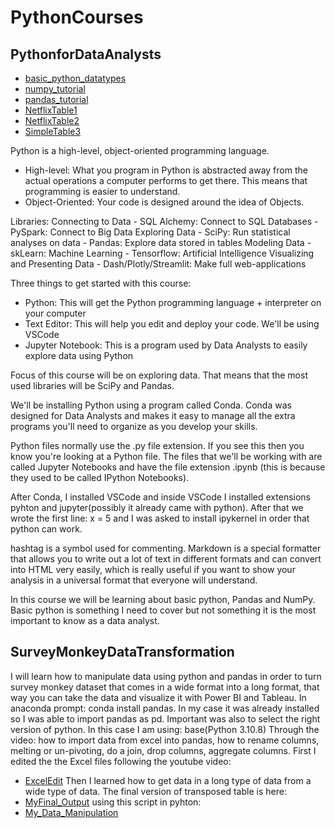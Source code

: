 # PythonCourses
## PythonforDataAnalysts

* [basic_python_datatypes](https://github.com/rokzupan1/PythonCourses/blob/main/basic_python_datatypes.ipynb)
* [numpy_tutorial](https://github.com/rokzupan1/PythonCourses/blob/main/numpy_tutorial.ipynb)
* [pandas_tutorial](https://github.com/rokzupan1/PythonCourses/blob/main/pandas_tutorial.ipynb)
* [NetflixTable1](https://github.com/rokzupan1/PythonCourses/blob/main/netflix_titles.csv)
* [NetflixTable2](https://github.com/rokzupan1/PythonCourses/blob/main/netflix_titles_second.csv)
* [SimpleTable3](https://github.com/rokzupan1/PythonCourses/blob/main/simple_csv.csv)

Python is a high-level, object-oriented programming language. 

- High-level: What you program in Python is abstracted away from the actual operations a computer 
performs to get there. This means that programming is easier to understand.
- Object-Oriented: Your code is designed around the idea of Objects.

Libraries:
Connecting to Data
    - SQL Alchemy: Connect to SQL Databases
    - PySpark: Connect to Big Data
Exploring Data
    - SciPy: Run statistical analyses on data
    - Pandas: Explore data stored in tables
Modeling Data
    - skLearn: Machine Learning
    - Tensorflow: Artificial Intelligence
Visualizing and Presenting Data
    - Dash/Plotly/Streamlit: Make full web-applications

Three things to get started with this course:
- Python: This will get the Python programming language + interpreter on your computer
- Text Editor: This will help you edit and deploy your code. We'll be using VSCode
- Jupyter Notebook: This is a program used by Data Analysts to easily explore data using Python

Focus of this course will be on exploring data. That means that the most used libraries will be
SciPy and Pandas.

We'll be installing Python using a program called Conda. Conda was designed for Data Analysts and 
makes it easy to manage all the extra programs you'll need to organize as you develop your skills.

Python files normally use the .py file extension. If you see this then you know you're looking at 
a Python file. The files that we'll be working with are called Jupyter Notebooks and have the file 
extension .ipynb (this is because they used to be called IPython Notebooks). 

After Conda, I installed VSCode and inside VSCode I installed extensions pyhton and jupyter(possibly
it already came with python). After that we wrote the first line: x = 5 and I was asked to install
ipykernel in order that python can work. 

hashtag is a symbol used for commenting. Markdown is a special formatter that allows you to write out a lot
of text in different formats and can convert into HTML very easily, which is really useful if you want
to show your analysis in a universal format that everyone will understand. 

In this course we will be learning about basic python, Pandas and NumPy. Basic python is something I
need to cover but not something it is the most important to know as a data analyst. 

## SurveyMonkeyDataTransformation
I will learn how to manipulate data using python and pandas in order to turn survey monkey
dataset that comes in a wide format into a long format, that way you can take the data and
visualize it with Power BI and Tableau.
In anaconda prompt: conda install pandas. In my case it was already installed so I was able to import pandas as pd. Important
was also to select the right version of python. In this case I am using: base(Python 3.10.8) 
Through the video: how to import data from excel into pandas, how to rename columns, melting or un-pivoting, do a join, drop columns, aggregate columns.
First I edited the the Excel files following the youtube video:
* [ExcelEdit](https://github.com/rokzupan1/PythonCourses/blob/main/Data%20-%20Survey%20Monkey%20Output%20MyEdit.xlsx)
Then I learned how to get data in a long type of data from a wide type of data. The final version of transposed table is here:
* [MyFinal_Output](https://github.com/rokzupan1/PythonCourses/blob/main/MyFinal_Output.xlsx)
using this script in pyhton: 
* [My_Data_Manipulation](https://github.com/rokzupan1/PythonCourses/blob/main/Script1%20-%20My_Data_Manipulation.ipynb)
